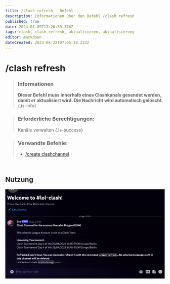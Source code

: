 ```yaml
---
title: /clash refresh - Befehl
description: Informationen über den Befehl /clash refresh
published: true
date: 2024-01-09T17:26:39.376Z
tags: clash, clash refresh, aktualisieren, aktualisierung
editor: markdown
dateCreated: 2023-08-22T07:05:39.233Z
---
```


# /clash refresh

>### Informationen
>**Dieser Befehl muss innerhalb eines Clashkanals gesendet werden, damit er aktualisiert wird. Die Nachricht wird automatisch gelöscht.**
>{.is-info}

>### Erforderliche Berechtigungen: 
>Kanäle verwalten
>{.is-success}

>### Verwandte Befehle:
>-   [/create clashchannel](/de/commands/create/clashChannel/)

<br>

## Nutzung

![](/new_clashrefresh.gif)